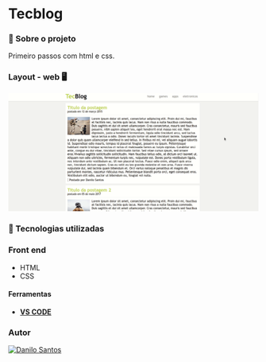 # Tecblog

###  :open_book:  Sobre o projeto

 Primeiro passos com html e css.


### Layout - web  :desktop_computer:

![Web 1](https://github.com/daniloadscavalcante/assets/blob/master/tecblo.gif)



### 🚀 Tecnologias utilizadas

### Front end
- HTML 
- CSS


#### Ferramentas
- [**VS CODE**]()

### Autor
<a href="https://www.linkedin.com/in/daniloadscavalcante/">
  <img alt="Danilo Santos" src="https://img.shields.io/badge/-Danilo Santos-blue?style=flat&logo=Linkedin&logoColor=bluee" />
</a>



